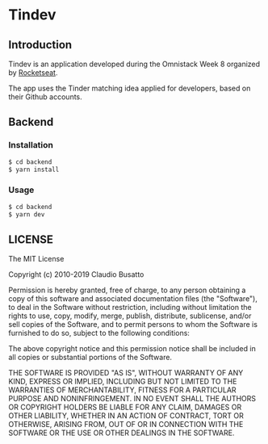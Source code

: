 # Tindev

## Introduction

Tindev is an application developed during the Omnistack Week 8 organized by [Rocketseat](https://rocketseat.com.br).

The app uses the Tinder matching idea applied for developers, based on their Github accounts.

## Backend

### Installation

```bash
$ cd backend
$ yarn install
```

### Usage

```bash
$ cd backend
$ yarn dev
```

## LICENSE

The MIT License

Copyright (c) 2010-2019 Claudio Busatto

Permission is hereby granted, free of charge, to any person obtaining a copy
of this software and associated documentation files (the "Software"), to deal
in the Software without restriction, including without limitation the rights
to use, copy, modify, merge, publish, distribute, sublicense, and/or sell
copies of the Software, and to permit persons to whom the Software is
furnished to do so, subject to the following conditions:

The above copyright notice and this permission notice shall be included in
all copies or substantial portions of the Software.

THE SOFTWARE IS PROVIDED "AS IS", WITHOUT WARRANTY OF ANY KIND, EXPRESS OR
IMPLIED, INCLUDING BUT NOT LIMITED TO THE WARRANTIES OF MERCHANTABILITY,
FITNESS FOR A PARTICULAR PURPOSE AND NONINFRINGEMENT. IN NO EVENT SHALL THE
AUTHORS OR COPYRIGHT HOLDERS BE LIABLE FOR ANY CLAIM, DAMAGES OR OTHER
LIABILITY, WHETHER IN AN ACTION OF CONTRACT, TORT OR OTHERWISE, ARISING FROM,
OUT OF OR IN CONNECTION WITH THE SOFTWARE OR THE USE OR OTHER DEALINGS IN
THE SOFTWARE.
